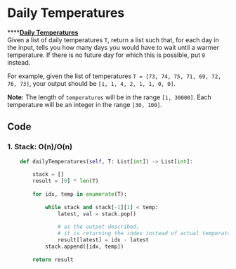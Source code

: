 # Daily Temperatures

\*\*\*\*[**Daily Temperatures**](https://leetcode.com/problems/daily-temperatures/)  
Given a list of daily temperatures `T`, return a list such that, for each day in the input, tells you how many days you would have to wait until a warmer temperature. If there is no future day for which this is possible, put `0` instead.

For example, given the list of temperatures `T = [73, 74, 75, 71, 69, 72, 76, 73]`, your output should be `[1, 1, 4, 2, 1, 1, 0, 0]`.

**Note:** The length of `temperatures` will be in the range `[1, 30000]`. Each temperature will be an integer in the range `[30, 100]`.  


## Code

### 1. Stack: O\(n\)/O\(n\)

```python
    def dailyTemperatures(self, T: List[int]) -> List[int]:
        
        stack = []
        result = [0] * len(T)
        
        for idx, temp in enumerate(T):
            
            while stack and stack[-1][1] < temp:
                latest, val = stack.pop()
                
                # as the output described, 
                # it is returning the index instead of actual temperatures (how many days we should have to wait)
                result[latest] = idx - latest
            stack.append([idx, temp])
            
        return result    
```


